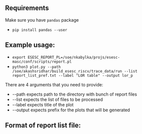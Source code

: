 ## Requirements
Make sure you have `pandas` package

* `pip install pandas --user`

## Example usage:
* `export ESESC_REPORT_PL=/soe/nkabylka/projs/esesc-masc/conf/scripts/report.pl`
* `python3 plot.py --path /soe/akashsridhar/build_esesc_riscv/trace_data/run --list report_list_pref.txt --label "LOR table" --output lor_p`

There are 4 arguments that you need to provide:
* --path expects path to the directory with bunch of report files
* --list expects the list of files to be processed
* --label expects title of the plot
* --output expects prefix for the plots that will be generated


## Format of report list file:

